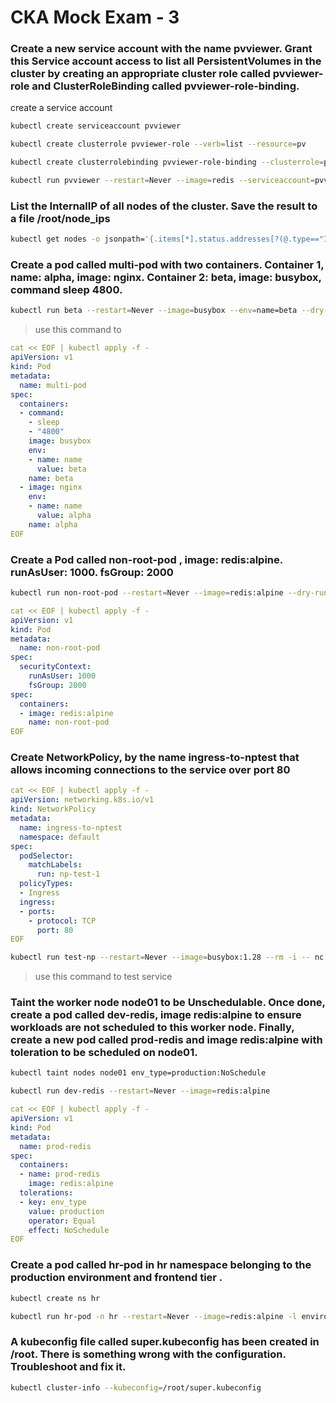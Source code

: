 # CKA Mock Exam - 3

### Create a new service account with the name pvviewer. Grant this Service account access to list all PersistentVolumes in the cluster by creating an appropriate cluster role called pvviewer-role and ClusterRoleBinding called pvviewer-role-binding.

create a service account
```bash
kubectl create serviceaccount pvviewer
```

```bash
kubectl create clusterrole pvviewer-role --verb=list --resource=pv
```

```bash
kubectl create clusterrolebinding pvviewer-role-binding --clusterrole=pvviewer-role --serviceaccount=default:pvviewer
```

```bash
kubectl run pvviewer --restart=Never --image=redis --serviceaccount=pvviewer
```

### List the InternalIP of all nodes of the cluster. Save the result to a file /root/node_ips

```bash
kubectl get nodes -o jsonpath='{.items[*].status.addresses[?(@.type=="InternalIP")].address}' > /root/node_ips
```

### Create a pod called multi-pod with two containers. Container 1, name: alpha, image: nginx. Container 2: beta, image: busybox, command sleep 4800.

```bash
kubectl run beta --restart=Never --image=busybox --env=name=beta --dry-run -o yaml --command -- sleep 4800 > multi-pod.yaml
```
> use this command to 
```yaml
cat << EOF | kubectl apply -f -
apiVersion: v1
kind: Pod
metadata:
  name: multi-pod
spec:
  containers:
  - command:
    - sleep
    - "4800"
    image: busybox
    env:
    - name: name
      value: beta
    name: beta
  - image: nginx
    env:
    - name: name
      value: alpha
    name: alpha
EOF
```

### Create a Pod called non-root-pod , image: redis:alpine. runAsUser: 1000. fsGroup: 2000

```bash
kubectl run non-root-pod --restart=Never --image=redis:alpine --dry-run -o yaml > non-root-pod.yaml
```
```yaml
cat << EOF | kubectl apply -f -
apiVersion: v1
kind: Pod
metadata:
  name: non-root-pod
spec:
  securityContext:
    runAsUser: 1000
    fsGroup: 2000
spec:
  containers:
  - image: redis:alpine
    name: non-root-pod
EOF
```

### Create NetworkPolicy, by the name ingress-to-nptest that allows incoming connections to the service over port 80

```yaml
cat << EOF | kubectl apply -f -
apiVersion: networking.k8s.io/v1
kind: NetworkPolicy
metadata:
  name: ingress-to-nptest
  namespace: default
spec:
  podSelector:
    matchLabels:
      run: np-test-1
  policyTypes:
  - Ingress
  ingress:
  - ports:
    - protocol: TCP
      port: 80
EOF
```
```bash
kubectl run test-np --restart=Never --image=busybox:1.28 --rm -i -- nc -z -v -w 2 np-test-service 80
```
> use this command to test service

### Taint the worker node node01 to be Unschedulable. Once done, create a pod called dev-redis, image redis:alpine to ensure workloads are not scheduled to this worker node. Finally, create a new pod called prod-redis and image redis:alpine with toleration to be scheduled on node01.

```bash
kubectl taint nodes node01 env_type=production:NoSchedule
```
```bash
kubectl run dev-redis --restart=Never --image=redis:alpine
```
```yaml
cat << EOF | kubectl apply -f -
apiVersion: v1
kind: Pod
metadata:
  name: prod-redis
spec:
  containers:
  - name: prod-redis
    image: redis:alpine 
  tolerations:
  - key: env_type
    value: production
    operator: Equal
    effect: NoSchedule
EOF
```

### Create a pod called hr-pod in hr namespace belonging to the production environment and frontend tier .

```bash
kubectl create ns hr
```
```bash
kubectl run hr-pod -n hr --restart=Never --image=redis:alpine -l environment=production,frontend=tier
```

### A kubeconfig file called super.kubeconfig has been created in /root. There is something wrong with the configuration. Troubleshoot and fix it.

```bash
kubectl cluster-info --kubeconfig=/root/super.kubeconfig
```









